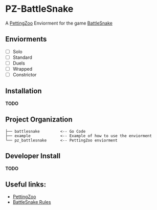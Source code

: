 # PZ-BattleSnake


A [PettingZoo](https://github.com/Farama-Foundation/PettingZoo) Enviorment for the game [BattleSnake](https://play.battlesnake.com/)

## Enviorments

- [ ] Solo
- [ ] Standard
- [ ] Duels
- [ ] Wrapped
- [ ] Constrictor

## Installation

**TODO**

## Project Organization

```
├── battlesnake         <-- Go Code
├── example             <-- Example of how to use the enviorment
└── pz_battlesnake      <-- PettingZoo enviorment
```

## Developer Install

**TODO**

## Useful links:

- [PettingZoo](https://github.com/Farama-Foundation/PettingZoo)
- [BattleSnake Rules](https://github.com/BattlesnakeOfficial/rules/)

